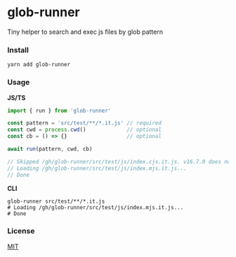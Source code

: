 # glob-runner
Tiny helper to search and exec js files by glob pattern

### Install
```shell
yarn add glob-runner
```

### Usage
**JS/TS**
```js
import { run } from 'glob-runner'

const pattern = 'src/test/**/*.it.js' // required
const cwd = process.cwd()             // optional
const cb = () => {}                   // optional

await run(pattern, cwd, cb)

// Skipped /gh/glob-runner/src/test/js/index.cjs.it.js. v16.7.0 does not satisfy ^12.20.0
// Loading /gh/glob-runner/src/test/js/index.mjs.it.js...
// Done
```

**CLI**
```shell
glob-runner src/test/**/*.it.js
# Loading /gh/glob-runner/src/test/js/index.mjs.it.js...
# Done
```

### License
[MIT](./LICENSE)

